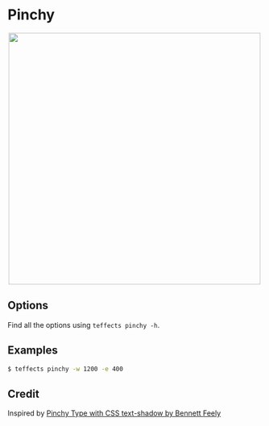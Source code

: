 # Pinchy

<p align="center">
<img width="500" src="https://raw.githubusercontent.com/shinokada/teffects/main/images/pinchy.png" />
</p>

## Options

Find all the options using `teffects pinchy -h`.

## Examples

```sh
$ teffects pinchy -w 1200 -e 400
```

## Credit

Inspired by [Pinchy Type with CSS text-shadow by Bennett Feely](https://codepen.io/bennettfeely/pen/EjBqoL)
